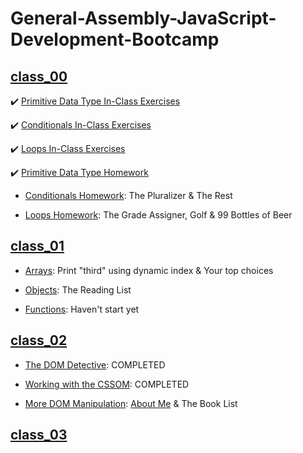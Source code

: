 # General-Assembly-JavaScript-Development-Bootcamp

## [class_00](https://github.com/ammr0110/General-Assembly-JavaScript-Development-Bootcamp/blob/878bde40544c4da58bc9b5edf7bbf49569a03b21/class_00)
:heavy_check_mark: [Primitive Data Type In-Class Exercises](https://github.com/ammr0110/General-Assembly-JavaScript-Development-Bootcamp/blob/878bde40544c4da58bc9b5edf7bbf49569a03b21/class_00/Primitive%20Data%20Type%20In-Class%20Exercises.js)

:heavy_check_mark: [Conditionals In-Class Exercises](https://github.com/ammr0110/General-Assembly-JavaScript-Development-Bootcamp/blob/878bde40544c4da58bc9b5edf7bbf49569a03b21/class_00/Conditionals%20In-Class%20Exercises.js)

:heavy_check_mark: [Loops In-Class Exercises](https://github.com/ammr0110/General-Assembly-JavaScript-Development-Bootcamp/blob/878bde40544c4da58bc9b5edf7bbf49569a03b21/class_00/Loops%20In-Class%20Exercises.js)

:heavy_check_mark: [Primitive Data Type Homework](https://github.com/ammr0110/General-Assembly-JavaScript-Development-Bootcamp/blob/878bde40544c4da58bc9b5edf7bbf49569a03b21/class_00/Primitive%20Data%20Type%20Homework.js)

- [Conditionals Homework](https://github.com/ammr0110/General-Assembly-JavaScript-Development-Bootcamp/blob/878bde40544c4da58bc9b5edf7bbf49569a03b21/class_00/Conditionals%20Homework.js): The Pluralizer & The Rest

- [Loops Homework](https://github.com/ammr0110/General-Assembly-JavaScript-Development-Bootcamp/blob/878bde40544c4da58bc9b5edf7bbf49569a03b21/class_00/Loops%20Homework.js): The Grade Assigner, Golf & 99 Bottles of Beer

## [class_01](https://github.com/ammr0110/General-Assembly-JavaScript-Development-Bootcamp/blob/878bde40544c4da58bc9b5edf7bbf49569a03b21/class_01)
- [Arrays](https://github.com/ammr0110/General-Assembly-JavaScript-Development-Bootcamp/blob/878bde40544c4da58bc9b5edf7bbf49569a03b21/class_01/Arrays.js): Print "third" using dynamic index & Your top choices

- [Objects](https://github.com/ammr0110/General-Assembly-JavaScript-Development-Bootcamp/blob/878bde40544c4da58bc9b5edf7bbf49569a03b21/class_01/Objects.js): The Reading List

- [Functions](https://github.com/ammr0110/General-Assembly-JavaScript-Development-Bootcamp/blob/878bde40544c4da58bc9b5edf7bbf49569a03b21/class_01/Functions.js): Haven't start yet

## [class_02](https://github.com/ammr0110/General-Assembly-JavaScript-Development-Bootcamp/blob/878bde40544c4da58bc9b5edf7bbf49569a03b21/class_02)
- [The DOM Detective](https://github.com/ammr0110/General-Assembly-JavaScript-Development-Bootcamp/blob/878bde40544c4da58bc9b5edf7bbf49569a03b21/class_02/The%20DOM%20Detective.js): COMPLETED

- [Working with the CSSOM](https://github.com/ammr0110/General-Assembly-JavaScript-Development-Bootcamp/blob/878bde40544c4da58bc9b5edf7bbf49569a03b21/class_02/Working%20with%20the%20CSSOM.js): COMPLETED

- [More DOM Manipulation](https://github.com/ammr0110/General-Assembly-JavaScript-Development-Bootcamp/blob/878bde40544c4da58bc9b5edf7bbf49569a03b21/class_02/More%20DOM%20Manipulation.md): [About Me](https://ammr0110.github.io/General-Assembly-JavaScript-Development-Bootcamp/class_02/aboutme.html) & The Book List

## [class_03](https://github.com/ammr0110/General-Assembly-JavaScript-Development-Bootcamp/blob/878bde40544c4da58bc9b5edf7bbf49569a03b21/class_03)

